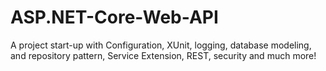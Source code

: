 # ASP.NET-Core-Web-API

A project start-up with Configuration, XUnit, logging, database modeling, and repository pattern, Service Extension, REST, security and much more!
